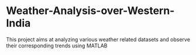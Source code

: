 # Weather-Analysis-over-Western-India
This project aims at analyzing various weather related datasets and observe their corresponding trends using MATLAB
